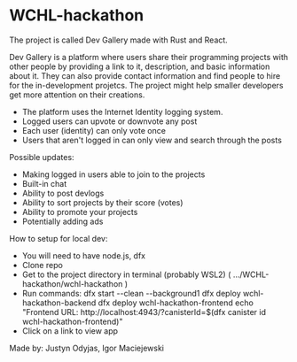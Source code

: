 # WCHL-hackathon
The project is called Dev Gallery made with Rust and React.

Dev Gallery is a platform where users share their programming projects with other people by providing a link to it, description, and basic information about it. They can also
provide contact information and find people to hire for the in-development projetcs.
The project might help smaller developers get more attention on their creations.

- The platform uses the Internet Identity logging system.
- Logged users can upvote or downvote any post
- Each user (identity) can only vote once
- Users that aren't logged in can only view and search through the posts

Possible updates:
- Making logged in users able to join to the projects
- Built-in chat
- Ability to post devlogs
- Ability to sort projects by their score (votes)
- Ability to promote your projects
- Potentially adding ads

How to setup for local dev:
- You will need to have node.js, dfx
- Clone repo
- Get to the project directory in terminal (probably WSL2)  ( .../WCHL-hackathon/wchl-hackathon )
- Run commands:
    dfx start --clean --background1
    dfx deploy wchl-hackathon-backend
    dfx deploy wchl-hackathon-frontend
    echo "Frontend URL: http://localhost:4943/?canisterId=$(dfx canister id wchl-hackathon-frontend)"
- Click on a link to view app
  
Made by: Justyn Odyjas, Igor Maciejewski

